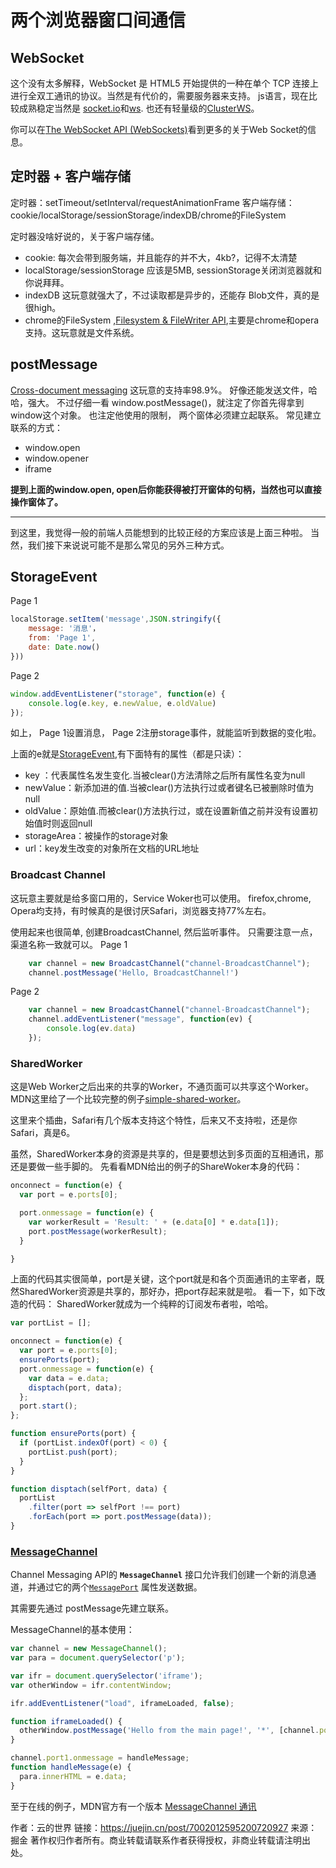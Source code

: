 # 两个浏览器窗口间通信

## WebSocket

这个没有太多解释，WebSocket 是 HTML5 开始提供的一种在单个 TCP 连接上进行全双工通讯的协议。当然是有代价的，需要服务器来支持。
 js语言，现在比较成熟稳定当然是 [socket.io](https://link.juejin.cn?target=https%3A%2F%2Fgithub.com%2Fsocketio%2Fsocket.io)和[ws](https://link.juejin.cn?target=https%3A%2F%2Fgithub.com%2Fwebsockets%2Fws). 也还有轻量级的[ClusterWS](https://link.juejin.cn?target=https%3A%2F%2Fgithub.com%2FClusterWS%2FClusterWS)。

你可以在[The WebSocket API (WebSockets)](https://link.juejin.cn?target=https%3A%2F%2Fdeveloper.mozilla.org%2Fen-US%2Fdocs%2FWeb%2FAPI%2FWebSockets_API)看到更多的关于Web Socket的信息。

## 定时器 + 客户端存储

定时器：setTimeout/setInterval/requestAnimationFrame
 客户端存储： cookie/localStorage/sessionStorage/indexDB/chrome的FileSystem

定时器没啥好说的，关于客户端存储。

- cookie: 每次会带到服务端，并且能存的并不大，4kb?，记得不太清楚
- localStorage/sessionStorage 应该是5MB, sessionStorage关闭浏览器就和你说拜拜。
- indexDB 这玩意就强大了，不过读取都是异步的，还能存 Blob文件，真的是很high。
- chrome的FileSystem ,[Filesystem & FileWriter API](https://link.juejin.cn?target=https%3A%2F%2Fcaniuse.com%2F%23search%3DfileSystem),主要是chrome和opera支持。这玩意就是文件系统。

## postMessage

[Cross-document messaging](https://link.juejin.cn?target=https%3A%2F%2Fcaniuse.com%2F%23search%3DpostMessage) 这玩意的支持率98.9%。 好像还能发送文件，哈哈，强大。
 不过仔细一看 window.postMessage()，就注定了你首先得拿到window这个对象。 也注定他使用的限制， 两个窗体必须建立起联系。 常见建立联系的方式：

- window.open
- window.opener
- iframe

**提到上面的window.open,  open后你能获得被打开窗体的句柄，当然也可以直接操作窗体了。**

------

到这里，我觉得一般的前端人员能想到的比较正经的方案应该是上面三种啦。
 当然，我们接下来说说可能不是那么常见的另外三种方式。

## StorageEvent

Page 1

```js
localStorage.setItem('message',JSON.stringify({
    message: '消息'，
    from: 'Page 1',
    date: Date.now()
}))
```

Page 2

```js
window.addEventListener("storage", function(e) {
    console.log(e.key, e.newValue, e.oldValue)
});
```

如上， Page 1设置消息， Page 2注册storage事件，就能监听到数据的变化啦。

上面的e就是[StorageEvent](https://link.juejin.cn?target=https%3A%2F%2Fdeveloper.mozilla.org%2Fen-US%2Fdocs%2FWeb%2FAPI%2FStorageEvent),有下面特有的属性（都是只读）：

- key ：代表属性名发生变化.当被clear()方法清除之后所有属性名变为null
- newValue：新添加进的值.当被clear()方法执行过或者键名已被删除时值为null
- oldValue：原始值.而被clear()方法执行过，或在设置新值之前并没有设置初始值时则返回null
- storageArea：被操作的storage对象
- url：key发生改变的对象所在文档的URL地址

### Broadcast Channel

这玩意主要就是给多窗口用的，Service Woker也可以使用。 firefox,chrome, Opera均支持，有时候真的是很讨厌Safari，浏览器支持77%左右。

使用起来也很简单, 创建BroadcastChannel, 然后监听事件。 只需要注意一点，渠道名称一致就可以。
 Page 1

```js
    var channel = new BroadcastChannel("channel-BroadcastChannel");
    channel.postMessage('Hello, BroadcastChannel!')
```

Page 2

```js
    var channel = new BroadcastChannel("channel-BroadcastChannel");
    channel.addEventListener("message", function(ev) {
        console.log(ev.data)
    });
```

### SharedWorker

这是Web Worker之后出来的共享的Worker，不通页面可以共享这个Worker。
 MDN这里给了一个比较完整的例子[simple-shared-worker](https://link.juejin.cn?target=https%3A%2F%2Fgithub.com%2Fmdn%2Fsimple-shared-worker)。

这里来个插曲，Safari有几个版本支持这个特性，后来又不支持啦，还是你Safari，真是6。

虽然，SharedWorker本身的资源是共享的，但是要想达到多页面的互相通讯，那还是要做一些手脚的。 先看看MDN给出的例子的ShareWoker本身的代码：

```js
onconnect = function(e) {
  var port = e.ports[0];

  port.onmessage = function(e) {
    var workerResult = 'Result: ' + (e.data[0] * e.data[1]);
    port.postMessage(workerResult);
  }

}
```

上面的代码其实很简单，port是关键，这个port就是和各个页面通讯的主宰者，既然SharedWorker资源是共享的，那好办，把port存起来就是啦。
 看一下，如下改造的代码：
 SharedWorker就成为一个纯粹的订阅发布者啦，哈哈。

```js
var portList = [];

onconnect = function(e) {
  var port = e.ports[0];
  ensurePorts(port);
  port.onmessage = function(e) {
    var data = e.data;
    disptach(port, data);
  };
  port.start();
};

function ensurePorts(port) {
  if (portList.indexOf(port) < 0) {
    portList.push(port);
  }
}

function disptach(selfPort, data) {
  portList
    .filter(port => selfPort !== port)
    .forEach(port => port.postMessage(data));
}

```

### [MessageChannel](https://link.juejin.cn?target=https%3A%2F%2Fdeveloper.mozilla.org%2Fzh-CN%2Fdocs%2FWeb%2FAPI%2FMessageChannel)

Channel Messaging API的 **`MessageChannel`** 接口允许我们创建一个新的消息通道，并通过它的两个[`MessagePort`](https://link.juejin.cn?target=https%3A%2F%2Fdeveloper.mozilla.org%2Fzh-CN%2Fdocs%2FWeb%2FAPI%2FMessagePort) 属性发送数据。

其需要先通过 postMessage先建立联系。

MessageChannel的基本使用：

```js
var channel = new MessageChannel();
var para = document.querySelector('p');

var ifr = document.querySelector('iframe');
var otherWindow = ifr.contentWindow;

ifr.addEventListener("load", iframeLoaded, false);

function iframeLoaded() {
  otherWindow.postMessage('Hello from the main page!', '*', [channel.port2]);
}

channel.port1.onmessage = handleMessage;
function handleMessage(e) {
  para.innerHTML = e.data;
}
```

至于在线的例子，MDN官方有一个版本 [MessageChannel 通讯](https://link.juejin.cn?target=https%3A%2F%2Fmdn.github.io%2Fdom-examples%2Fchannel-messaging-basic%2F)

作者：云的世界
链接：<https://juejin.cn/post/7002012595200720927>
来源：掘金
著作权归作者所有。商业转载请联系作者获得授权，非商业转载请注明出处。
